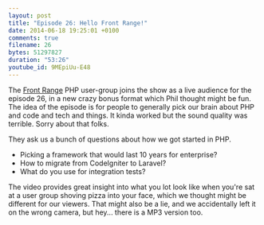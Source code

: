 ```yaml
---
layout: post
title: "Episode 26: Hello Front Range!"
date: 2014-06-18 19:25:01 +0100
comments: true
filename: 26
bytes: 51297827
duration: "53:26"
youtube_id: 9MEpiUu-E48
---
```


The [Front Range](http://frontrangephp.org/) PHP user-group joins the show as a live audience for the episode 26, in a new crazy bonus format which Phil thought might be fun. The idea of the episode is for people to generally pick our brain about PHP and code and tech and things. It kinda worked but the sound quality was terrible. Sorry about that folks.

They ask us a bunch of questions about how we got started in PHP.

* Picking a framework that would last 10 years for enterprise?
* How to migrate from CodeIgniter to Laravel?
* What do you use for integration tests?

The video provides great insight into what you lot look like when you're sat at a user group shoving pizza into your face, which we thought might be different for our viewers. That might also be a lie, and we accidentally left it on the wrong camera, but hey... there is a MP3 version too.

